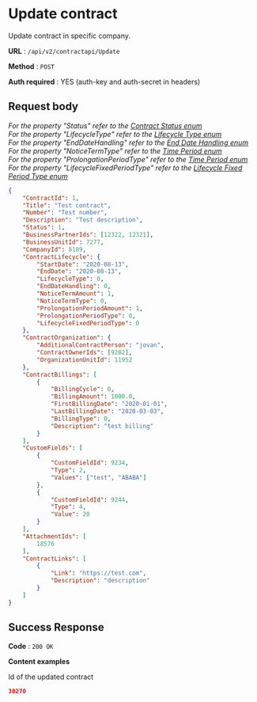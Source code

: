 # Update contract

Update contract in specific company.

**URL** : `/api/v2/contractapi/Update`

**Method** : `POST`

**Auth required** : YES (auth-key and auth-secret in headers)

## Request body

*For the property "Status" refer to the [Contract Status enum](./enums/contract-status.md)*<br>
*For the property "LifecycleType" refer to the [Lifecycle Type enum](./enums/lifecycle-type.md)*<br>
*For the property "EndDateHandling" refer to the [End Date Handling enum](./enums/end-date-handling.md)*<br>
*For the property "NoticeTermType" refer to the [Time Period enum](./enums/time-period.md)*<br>
*For the property "ProlongationPeriodType" refer to the [Time Period enum](./enums/time-period.md)*<br>
*For the property "LifecycleFixedPeriodType" refer to the [Lifecycle Fixed Period Type enum](./enums/lifecycle-fixed-period-type.md)*<br>

```json
{
    "ContractId": 1,
    "Title": "Test contract",
    "Number": "Test number",
    "Description": "Test description",
    "Status": 1,
    "BusinessPartnerIds": [12322, 12321],
    "BusinessUnitId": 7277,
    "CompanyId": 8189,
    "ContractLifecycle": {
        "StartDate": "2020-08-13",
        "EndDate": "2020-08-13",
        "LifecycleType": 0,
        "EndDateHandling": 0,
        "NoticeTermAmount": 1,
        "NoticeTermType": 0,
        "ProlongationPeriodAmount": 1,
        "ProlongationPeriodType": 0,
        "LifecycleFixedPeriodType": 0
    },
    "ContractOrganization": {
        "AdditionalContractPerson": "jovan",
        "ContractOwnerIds": [9282],
        "OrganizationUnitId": 11952
    },
    "ContractBillings": [
        {
            "BillingCycle": 0,
            "BillingAmount": 1000.0,
            "FirstBillingDate": "2020-01-01",
            "LastBillingDate": "2020-03-03",
            "BillingType": 0,
            "Description": "test billing"
        }
    ],
    "CustomFields": [
        {
            "CustomFieldId": 9234,
            "Type": 2,
            "Values": ["test", "ABABA"]
        },
        {
            "CustomFieldId": 9244,
            "Type": 4,
            "Value": 20
        }
    ],
    "AttachmentIds": [
        18576
    ],
    "ContractLinks": [
        {
            "Link": "https://test.com",
            "Description": "description"
        }
    ]
}

```

## Success Response

**Code** : `200 OK`

**Content examples**

Id of the updated contract

```json
30270
```


